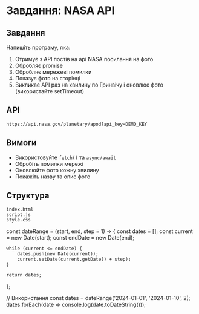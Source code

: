 # Завдання: NASA API

## Завдання
Напишіть програму, яка:
1. Отримує з API постів на api NASA посилання на фото
2. Обробляє promise
3. Обробляє мережеві помилки
4. Показує фото на сторінці
5. Викликає API раз на хвилину по Гринвічу і оновлює фото (використайте setTimeout)

## API
```
https://api.nasa.gov/planetary/apod?api_key=DEMO_KEY
```

## Вимоги
- Використовуйте `fetch()` та `async/await`
- Обробіть помилки мережі
- Оновлюйте фото кожну хвилину
- Покажіть назву та опис фото

## Структура
```
index.html
script.js
style.css
```
const dateRange = (start, end, step = 1) => {
    const dates = [];
    const current = new Date(start);
    const endDate = new Date(end);
    
    while (current <= endDate) {
        dates.push(new Date(current));
        current.setDate(current.getDate() + step);
    }
    
    return dates;
};

// Використання
const dates = dateRange('2024-01-01', '2024-01-10', 2);
dates.forEach(date => console.log(date.toDateString()));
